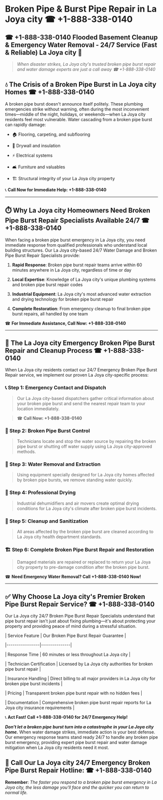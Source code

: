 # Broken Pipe & Burst Pipe Repair in La Joya city ☎ +1-888-338-0140  
## ☎ +1-888-338-0140 Flooded Basement Cleanup & Emergency Water Removal - 24/7 Service (Fast & Reliable) La Joya city 🚨  

> *When disaster strikes, La Joya city's trusted broken pipe burst repair and water damage experts are just a call away ☎ +1-888-338-0140*  

## 💧 The Crisis of a Broken Pipe Burst in La Joya city Homes ☎ +1-888-338-0140  

A broken pipe burst doesn't announce itself politely. These plumbing emergencies strike without warning, often during the most inconvenient times—middle of the night, holidays, or weekends—when La Joya city residents feel most vulnerable. Water cascading from a broken pipe burst can rapidly damage:  

* 🏠 Flooring, carpeting, and subflooring  
* 🧱 Drywall and insulation  
* ⚡ Electrical systems  
* 🛋️ Furniture and valuables  
* 🏗️ Structural integrity of your La Joya city property  

📞 **Call Now for Immediate Help: +1-888-338-0140**  

---  

## ⏱️ Why La Joya city Homeowners Need Broken Pipe Burst Repair Specialists Available 24/7 ☎ +1-888-338-0140  

When facing a broken pipe burst emergency in La Joya city, you need immediate response from qualified professionals who understand local building structures. Our La Joya city-based 24/7 Water Damage and Broken Pipe Burst Repair Specialists provide:  

1. **Rapid Response**: Broken pipe burst repair teams arrive within 60 minutes anywhere in La Joya city, regardless of time or day  
2. **Local Expertise**: Knowledge of La Joya city's unique plumbing systems and broken pipe burst repair codes  
3. **Industrial Equipment**: La Joya city's most advanced water extraction and drying technology for broken pipe burst repair  
4. **Complete Restoration**: From emergency cleanup to final broken pipe burst repairs, all handled by one team  

☎ **For Immediate Assistance, Call Now: +1-888-338-0140**  

---  

## 🔧 The La Joya city Emergency Broken Pipe Burst Repair and Cleanup Process ☎ +1-888-338-0140  

When La Joya city residents contact our 24/7 Emergency Broken Pipe Burst Repair service, we implement our proven La Joya city-specific process:  

### 📞 Step 1: Emergency Contact and Dispatch  
> Our La Joya city-based dispatchers gather critical information about your broken pipe burst and send the nearest repair team to your location immediately.  
> ☎ **Call Now: +1-888-338-0140**  

### 🚿 Step 2: Broken Pipe Burst Control  
> Technicians locate and stop the water source by repairing the broken pipe burst or shutting off water supply using La Joya city-approved methods.  

### 🌊 Step 3: Water Removal and Extraction  
> Using equipment specially designed for La Joya city homes affected by broken pipe bursts, we remove standing water quickly.  

### 💨 Step 4: Professional Drying  
> Industrial dehumidifiers and air movers create optimal drying conditions for La Joya city's climate after broken pipe burst incidents.  

### 🧼 Step 5: Cleanup and Sanitization  
> All areas affected by the broken pipe burst are cleaned according to La Joya city health department standards.  

### 🏗️ Step 6: Complete Broken Pipe Burst Repair and Restoration  
> Damaged materials are repaired or replaced to return your La Joya city property to pre-damage condition after the broken pipe burst.  

☎ **Need Emergency Water Removal? Call +1-888-338-0140 Now!**  

---  

## ✅ Why Choose La Joya city's Premier Broken Pipe Burst Repair Service? ☎ +1-888-338-0140  

Our La Joya city 24/7 Broken Pipe Burst Repair Specialists understand that pipe burst repair isn't just about fixing plumbing—it's about protecting your property and providing peace of mind during a stressful situation.  

| Service Feature | Our Broken Pipe Burst Repair Guarantee |  
|-----------------|---------------|  
| Response Time | 60 minutes or less throughout La Joya city |  
| Technician Certification | Licensed by La Joya city authorities for broken pipe burst repair |  
| Insurance Handling | Direct billing to all major providers in La Joya city for broken pipe burst incidents |  
| Pricing | Transparent broken pipe burst repair with no hidden fees |  
| Documentation | Comprehensive broken pipe burst repair reports for La Joya city insurance requirements |  

📞 **Act Fast! Call +1-888-338-0140 for 24/7 Emergency Help!**  

***Don't let a broken pipe burst turn into a catastrophe in your La Joya city home.*** When water damage strikes, immediate action is your best defense. Our emergency response teams stand ready 24/7 to handle any broken pipe burst emergency, providing expert pipe burst repair and water damage mitigation when La Joya city residents need it most.  

## 📱 Call Our La Joya city 24/7 Emergency Broken Pipe Burst Repair Hotline: ☎ +1-888-338-0140  

**Remember**: *The faster you respond to a broken pipe burst emergency in La Joya city, the less damage you'll face and the quicker you can return to normal life.*